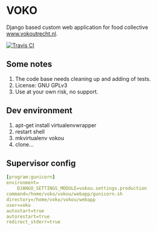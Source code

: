 # VOKO
Django based custom web application for food collective www.vokoutrecht.nl.

[![Travis CI](https://api.travis-ci.org/rikva/vokou.svg)](https://travis-ci.org/rikva/vokou)
## Some notes
1. The code base needs cleaning up and adding of tests.
1. License: GNU GPLv3
1. Use at your own risk, no support.

## Dev environment

1. apt-get install virtualenvwrapper
2. restart shell
3. mkvirtualenv vokou
4. clone...

## Supervisor config
```yaml
[program:gunicorn]
environment=
    DJANGO_SETTINGS_MODULE=vokou.settings.production
command=/home/voko/vokou/webapp/gunicorn.sh
directory=/home/voko/vokou/webapp
user=voko
autostart=true
autorestart=true
redirect_stderr=true
```
